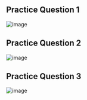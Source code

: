 ## Practice Question 1
![image](https://github.com/michaelokoroike/Courses/assets/39680418/b2890c58-3b1c-4267-beb0-de326a19e297)

## Practice Question 2
![image](https://github.com/michaelokoroike/Courses/assets/39680418/67dd5e8e-8108-4c83-8321-f23afe81c4dc)

## Practice Question 3
![image](https://github.com/michaelokoroike/Courses/assets/39680418/d99222b2-af6d-41b5-8fbf-e45277f07e73)
